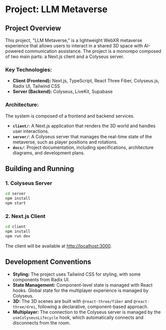 # Project: LLM Metaverse

## Project Overview

This project, "LLM Metaverse," is a lightweight WebXR metaverse experience that allows users to interact in a shared 3D space with AI-powered communication assistance. The project is a monorepo composed of two main parts: a Next.js client and a Colyseus server.

### Key Technologies:

-   **Client (Frontend):** Next.js, TypeScript, React Three Fiber, Colyseus.js, Radix UI, Tailwind CSS
-   **Server (Backend):** Colyseus, LiveKit, Supabase

### Architecture:

The system is composed of a frontend and backend services.

-   **`client/`**: A Next.js application that renders the 3D world and handles user interactions.
-   **`server/`**: A Colyseus server that manages the real-time state of the metaverse, such as player positions and rotations.
-   **`docs/`**: Project documentation, including specifications, architecture diagrams, and development plans.

## Building and Running

### 1. Colyseus Server

```bash
cd server
npm install
npm start
```

### 2. Next.js Client

```bash
cd client
npm install
npm run dev
```

The client will be available at [http://localhost:3000](http://localhost:3000).

## Development Conventions

-   **Styling:** The project uses Tailwind CSS for styling, with some components from Radix UI.
-   **State Management:** Component-level state is managed with React hooks. Global state for the multiplayer experience is managed by Colyseus.
-   **3D:** The 3D scenes are built with `@react-three/fiber` and `@react-three/drei`, following a declarative, component-based approach.
-   **Multiplayer:** The connection to the Colyseus server is managed by the `useColyseusLifecycle` hook, which automatically connects and disconnects from the room.
